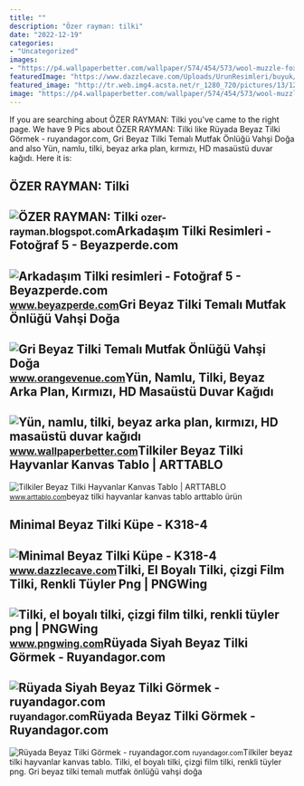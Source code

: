 ```yaml
---
title: ""
description: "Özer rayman: tilki"
date: "2022-12-19"
categories:
- "Uncategorized"
images:
- "https://p4.wallpaperbetter.com/wallpaper/574/454/573/wool-muzzle-fox-white-background-wallpaper-preview.jpg"
featuredImage: "https://www.dazzlecave.com/Uploads/UrunResimleri/buyuk/minimal-beyaz-tilki-kupe-k318-4--b8ee-.jpg"
featured_image: "http://tr.web.img4.acsta.net/r_1280_720/pictures/13/12/02/19/35/516456.jpg"
image: "https://p4.wallpaperbetter.com/wallpaper/574/454/573/wool-muzzle-fox-white-background-wallpaper-preview.jpg"
---
```


If you are searching about ÖZER RAYMAN: Tilki you've came to the right page. We have 9 Pics about ÖZER RAYMAN: Tilki like Rüyada Beyaz Tilki Görmek - ruyandagor.com, Gri Beyaz Tilki Temalı Mutfak Önlüğü Vahşi Doğa and also Yün, namlu, tilki, beyaz arka plan, kırmızı, HD masaüstü duvar kağıdı. Here it is:

ÖZER RAYMAN: Tilki
------------------

 ![ÖZER RAYMAN: Tilki](https://1.bp.blogspot.com/-Wej3U4aBhg8/UJD2kXQoSkI/AAAAAAAAEx8/i36jdsgJ_Ds/s1600/4631247395_33b249537c_b.jpg) <small>ozer-rayman.blogspot.com</small>Arkadaşım Tilki Resimleri - Fotoğraf 5 - Beyazperde.com
-------------------------------------------------------

 ![Arkadaşım Tilki resimleri - Fotoğraf 5 - Beyazperde.com](http://tr.web.img4.acsta.net/r_1280_720/pictures/13/12/02/19/35/516456.jpg) <small>www.beyazperde.com</small>Gri Beyaz Tilki Temalı Mutfak Önlüğü Vahşi Doğa
-----------------------------------------------

 ![Gri Beyaz Tilki Temalı Mutfak Önlüğü Vahşi Doğa](https://image.ambesonne.com/bound/670x830/webp/apron/apron_27697.jpg) <small>www.orangevenue.com</small>Yün, Namlu, Tilki, Beyaz Arka Plan, Kırmızı, HD Masaüstü Duvar Kağıdı
---------------------------------------------------------------------

 ![Yün, namlu, tilki, beyaz arka plan, kırmızı, HD masaüstü duvar kağıdı](https://p4.wallpaperbetter.com/wallpaper/574/454/573/wool-muzzle-fox-white-background-wallpaper-preview.jpg) <small>www.wallpaperbetter.com</small>Tilkiler Beyaz Tilki Hayvanlar Kanvas Tablo | ARTTABLO
------------------------------------------------------

 ![Tilkiler Beyaz Tilki Hayvanlar Kanvas Tablo | ARTTABLO](https://www.arttablo.com/upload/U-tilkiler-beyaz-tilki-hayvanlar-kanvas-tablo1469454474-800.jpg) <small>www.arttablo.com</small>beyaz tilki hayvanlar kanvas tablo arttablo ürün

Minimal Beyaz Tilki Küpe - K318-4
---------------------------------

 ![Minimal Beyaz Tilki Küpe - K318-4](https://www.dazzlecave.com/Uploads/UrunResimleri/buyuk/minimal-beyaz-tilki-kupe-k318-4--b8ee-.jpg) <small>www.dazzlecave.com</small>Tilki, El Boyalı Tilki, çizgi Film Tilki, Renkli Tüyler Png | PNGWing
---------------------------------------------------------------------

 ![Tilki, el boyalı tilki, çizgi film tilki, renkli tüyler png | PNGWing](https://w7.pngwing.com/pngs/253/983/png-transparent-fox-hand-painted-fox-cartoon-fox-colored-feathers.png) <small>www.pngwing.com</small>Rüyada Siyah Beyaz Tilki Görmek - Ruyandagor.com
------------------------------------------------

 ![Rüyada Siyah Beyaz Tilki Görmek - ruyandagor.com](https://images.ruyandagor.com/2017/05/siyah-beyaz-tilki-gormek-1348.jpg) <small>ruyandagor.com</small>Rüyada Beyaz Tilki Görmek - Ruyandagor.com
------------------------------------------

 ![Rüyada Beyaz Tilki Görmek - ruyandagor.com](https://images.ruyandagor.com/2017/04/beyaz-tilki-gormek-1237.jpg) <small>ruyandagor.com</small>Tilkiler beyaz tilki hayvanlar kanvas tablo. Tilki, el boyalı tilki, çizgi film tilki, renkli tüyler png. Gri beyaz tilki temalı mutfak önlüğü vahşi doğa
